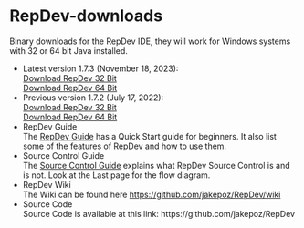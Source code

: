 RepDev-downloads
================

Binary downloads for the RepDev IDE, they will work for Windows systems with 32 or 64 bit Java installed.
<ul>
<li>Latest version 1.7.3 (November 18, 2023):</li>
<a href="https://github.com/jakepoz/RepDev-downloads/raw/master/RepDev-1.7.3_32Bit.zip">Download RepDev 32 Bit</a><BR>
<a href="https://github.com/jakepoz/RepDev-downloads/raw/master/RepDev-1.7.3_64Bit.zip">Download RepDev 64 Bit</a>


<li>Previous version 1.7.2 (July 17, 2022):</li>
<a href="https://github.com/jakepoz/RepDev-downloads/raw/master/RepDev-1.7.2_32Bit.zip">Download RepDev 32 Bit</a><BR>
<a href="https://github.com/jakepoz/RepDev-downloads/raw/master/RepDev-1.7.2_64Bit.zip">Download RepDev 64 Bit</a>


<li>RepDev Guide</li>
The <a href="https://github.com/jakepoz/RepDev-downloads/raw/master/RepDev_Guide.pdf">RepDev Guide</a> has a Quick Start guide for beginners.  It also list some of the features of RepDev and how to use them.

<li>Source Control Guide</li>
The <a href="https://github.com/jakepoz/RepDev-downloads/raw/master/RepDev_Source_Control_0.1.pdf">Source Control Guide</a> explains what RepDev Source Control is and is not.  Look at the Last page for the flow diagram.

<li>RepDev Wiki</li>
The Wiki can be found here <a href="https://github.com/jakepoz/RepDev/wiki">https://github.com/jakepoz/RepDev/wiki</a>

<li>Source Code</li>
Source Code is available at this link:
https://github.com/jakepoz/RepDev
</ul>
